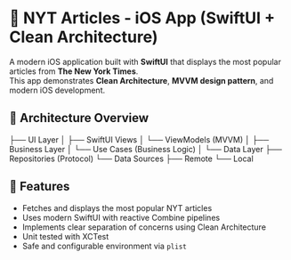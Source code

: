 # 📰 NYT Articles - iOS App (SwiftUI + Clean Architecture)

A modern iOS application built with **SwiftUI** that displays the most popular articles from **The New York Times**.  
This app demonstrates **Clean Architecture**, **MVVM design pattern**, and modern iOS development.


## 🧱 Architecture Overview

├── UI Layer
│ ├── SwiftUI Views
│ └── ViewModels (MVVM)
│
├── Business Layer
│ └── Use Cases (Business Logic)
│
└── Data Layer
├── Repositories (Protocol)
└── Data Sources
├── Remote
└── Local

## 🚀 Features

- Fetches and displays the most popular NYT articles
- Uses modern SwiftUI with reactive Combine pipelines
- Implements clear separation of concerns using Clean Architecture
- Unit tested with XCTest
- Safe and configurable environment via `plist`


